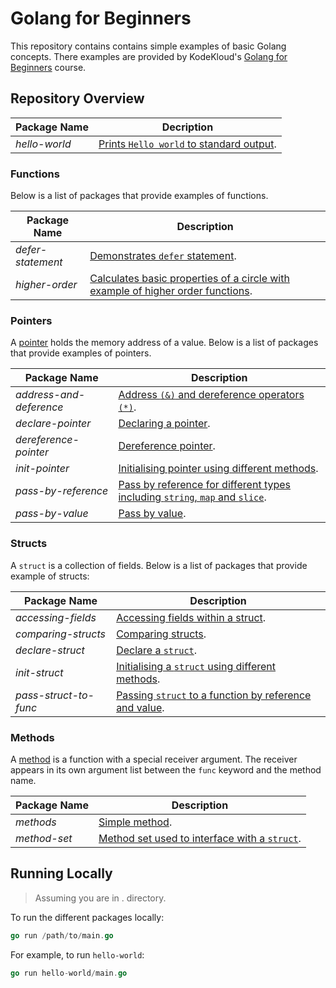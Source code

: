 # Golang for Beginners

This repository contains contains simple examples of basic Golang concepts. There examples are provided by KodeKloud's
[Golang for Beginners](https://learn.kodekloud.com/courses/golang) course.

## Repository Overview

| Package Name  | Decription                                                        |
| ------------- | ----------------------------------------------------------------- |
| _hello-world_ | [Prints `Hello world` to standard output](./hello-world/main.go). |

### Functions

Below is a list of packages that provide examples of functions.

| Package Name      | Description                                                                                                         |
| ----------------- | ------------------------------------------------------------------------------------------------------------------- |
| _defer-statement_ | [Demonstrates `defer` statement](./functions/defer-statement/main.go).                                              |
| _higher-order_    | [Calculates basic properties of a circle with example of higher order functions](./functions/higher-order/main.go). |

### Pointers

A [pointer](https://go.dev/tour/moretypes/1) holds the memory address of a value. Below is a list of packages that provide examples of pointers.

| Package Name            | Description                                                                                                          |
| ----------------------- | -------------------------------------------------------------------------------------------------------------------- |
| _address-and-deference_ | [Address `(&)` and dereference operators `(*)`](./pointers/address-and-dereference/main.go).                         |
| _declare-pointer_       | [Declaring a pointer](./pointers/declare-pointer/main.go).                                                           |
| _dereference-pointer_   | [Dereference pointer](./pointers/dereference-pointer/main.go).                                                       |
| _init-pointer_          | [Initialising pointer using different methods](./pointers/init-pointer/main.go).                                     |
| _pass-by-reference_     | [Pass by reference for different types including `string`, `map` and `slice`](./pointers/pass-by-reference/main.go). |
| _pass-by-value_         | [Pass by value](./pointers/pass-by-value/main.go).                                                                   |

### Structs

A `struct` is a collection of fields. Below is a list of packages that provide example of structs:

| Package Name          | Description                                                                                     |
| --------------------- | ----------------------------------------------------------------------------------------------- |
| _accessing-fields_    | [Accessing fields within a struct](./structs/accessing-fields/main.go).                         |
| _comparing-structs_   | [Comparing structs](./structs/comparing-structs/main.go).                                       |
| _declare-struct_      | [Declare a `struct`](./structs/declare-struct/main.go).                                         |
| _init-struct_         | [Initialising a `struct` using different methods](./structs/init-struct/main.go).               |
| _pass-struct-to-func_ | [Passing `struct` to a function by reference and value](./structs/pass-struct-to-func/main.go). |

### Methods

A [method](https://go.dev/tour/methods/1) is a function with a special receiver argument. The receiver appears in its
own argument list between the `func` keyword and the method name.

| Package Name | Description                                                                    |
| ------------ | ------------------------------------------------------------------------------ |
| _methods_    | [Simple method](./methods/intro/main.go).                                      |
| _method-set_ | [Method set used to interface with a `struct`](./methods/method-sets/main.go). |

## Running Locally

> Assuming you are in . directory.

To run the different packages locally:

```go
go run /path/to/main.go
```

For example, to run `hello-world`:

```go
go run hello-world/main.go
```
